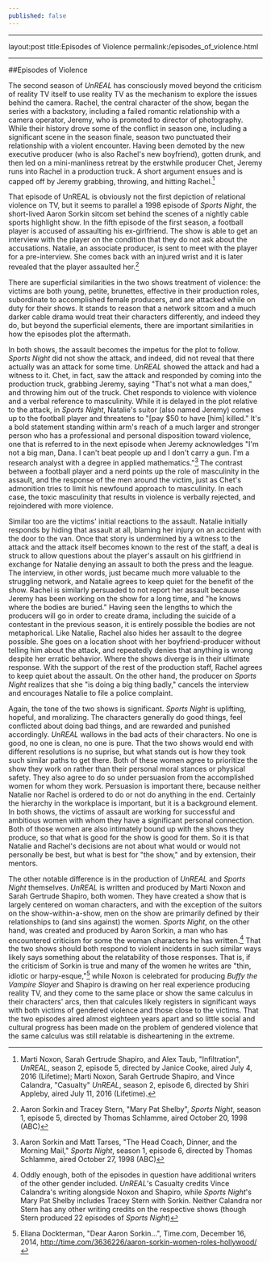 ```yaml
---
published: false
---
```

---
layout:post
title:Episodes of Violence
permalink:/episodes_of_violence.html

---
##Episodes of Violence

The second season of *UnREAL* has consciously moved beyond the criticism of reality TV itself to use reality TV as the mechanism to explore the issues behind the camera. Rachel, the central character of the show, began the series with a backstory, including a failed romantic relationship with a camera operator, Jeremy, who is promoted to director of photography. While their history drove some of the conflict in season one, including a significant scene in the season finale, season two punctuated their relationship with a violent encounter. Having been demoted by the new executive producer (who is also Rachel's new boyfriend), gotten drunk, and then led on a mini-manliness retreat by the erstwhile producer Chet, Jeremy runs into Rachel in a production truck. A short argument ensues and is capped off by Jeremy grabbing, throwing, and hitting Rachel.[^1]

That episode of UnREAL is obviously not the first depiction of relational violence on TV, but it seems to parallel a 1998 episode of *Sports Night*, the short-lived Aaron Sorkin sitcom set behind the scenes of a nightly cable sports highlight show. In the fifth episode of the first season, a football player is accused of assaulting his ex-girlfriend. The show is able to get an interview with the player on the condition that they do not ask about the accusations. Natalie, an associate producer, is sent to meet with the player for a pre-interview. She comes back with an injured wrist and it is later revealed that the player assaulted her.[^2]

There are superficial similarities in the two shows treatment of violence: the victims are both young, petite, brunettes, effective in their production roles, subordinate to accomplished female producers, and are attacked while on duty for their shows. It stands to reason that a network sitcom and a much darker cable drama would treat their characters differently, and indeed they do, but beyond the superficial elements, there are important similarities in how the episodes plot the aftermath.

In both shows, the assault becomes the impetus for the plot to follow. *Sports Night* did not show the attack, and indeed, did not reveal that there actually was an attack for some time. *UnREAL* showed the attack and had a witness to it. Chet, in fact, saw the attack and responded by coming into the production truck, grabbing Jeremy, saying "That's not what a man does," and throwing him out of the truck. Chet responds to violence with violence and a verbal reference to masculinity. While it is delayed in the plot relative to the attack, in *Sports Night*, Natalie's suitor (also named Jeremy) comes up to the football player and threatens to "[pay $50 to have [him] killed." It's a bold statement standing within arm's reach of a much larger and stronger person who has a professional and personal disposition toward violence, one that is referred to in the next episode when Jeremy acknowledges "I'm not a big man, Dana. I can't beat people up and I don't carry a gun. I'm a research analyst with a degree in applied mathematics."[^3] The contrast between a football player and a nerd points up the role of masculinity in the assault, and the response of the men around the victim, just as Chet's admonition tries to limit his newfound approach to masculinity. In each case, the toxic masculinity that results in violence is verbally rejected, and rejoindered with more violence.

Similar too are the victims' initial reactions to the assault. Natalie initially responds by hiding that assault at all, blaming her injury on an accident with the door to the van. Once that story is undermined by a witness to the attack and the attack itself becomes known to the rest of the staff, a deal is struck to allow questions about the player's assault on his girlfriend in exchange for Natalie denying an assault to both the press and the league. The interview, in other words, just became much more valuable to the struggling network, and Natalie agrees to keep quiet for the benefit of the show. Rachel is similarly persuaded to not report her assault because Jeremy has been working on the show for a long time, and "he knows where the bodies are buried." Having seen the lengths to which the producers will go in order to create drama, including the suicide of a contestant in the previous season, it is entirely possible the bodies are not metaphorical. Like Natalie, Rachel also hides her assault to the degree possible. She goes on a location shoot with her boyfriend-producer without telling him about the attack, and repeatedly denies that anything is wrong despite her erratic behavior. Where the shows diverge is in their ultimate response. With the support of the rest of the production staff, Rachel agrees to keep quiet about the assault. On the other hand, the producer on *Sports Night* realizes that she "is doing a big thing badly," cancels the interview and encourages Natalie to file a police complaint.

Again, the tone of the two shows is significant. *Sports Night* is uplifting, hopeful, and moralizing. The characters generally do good things, feel conflicted about doing bad things, and are rewarded and punished accordingly. *UnREAL* wallows in the bad acts of their characters. No one is good, no one is clean, no one is pure. That the two shows would end with different resolutions is no suprise, but what stands out is how they took such similar paths to get there. Both of these women agree to prioritize the show they work on rather than their personal moral stances or physical safety. They also agree to do so under persuasion from the accomplished women for whom they work. Persuasion is important there, because neither Natalie nor Rachel is ordered to do or not do anything in the end. Certainly the hierarchy in the workplace is important, but it is a background element. In both shows, the victims of assault are working for successful and ambitious women with whom they have a significant personal connection. Both of those women are also intimately bound up with the shows they produce, so that what is good for the show is good for them. So it is that Natalie and Rachel's decisions are not about what would or would not personally be best, but what is best for "the show," and by extension, their mentors.

The other notable difference is in the production of *UnREAL* and *Sports Night* themselves. *UnREAL* is written and produced by Marti Noxon and Sarah Gertrude Shapiro, both women. They have created a show that is largely centered on woman characters, and with the exception of the suitors on the show-within-a-show, men on the show are primarily defined by their relationships to (and sins against) the women. *Sports Night*, on the other hand, was created and produced by Aaron Sorkin, a man who has encountered criticism for some the woman characters he has written.[^4] That the two shows should both respond to violent incidents in such similar ways likely says something about the relatability of those responses. That is, if the criticism of Sorkin is true and many of the women he writes are "thin, idiotic or harpy-esque,"[^5] while Noxon is celebrated for producing *Buffy the Vampire Slayer* and Shapiro is drawing on her real experience producing reality TV, and they come to the same place or show the same calculus in their characters' arcs, then that calcules likely registers in significant ways with both victims of gendered violence and those close to the victims. That the two episodes aired almost eighteen years apart and so little social and cultural progress has been made on the problem of gendered violence that the same calculus was still relatable is disheartening in the extreme. 

[^1]:Marti Noxon, Sarah Gertrude Shapiro, and Alex Taub, "Infiltration", *UnREAL*, season 2, episode 5, directed by Janice Cooke, aired July 4, 2016 (Lifetime); Marti Noxon, Sarah Gertrude Shapiro, and Vince Calandra, "Casualty" *UnREAL*, season 2, episode 6, directed by Shiri Appleby, aired July 11, 2016 (Lifetime).

[^2]:Aaron Sorkin and Tracey Stern, "Mary Pat Shelby", *Sports Night*, season 1, episode 5, directed by Thomas Schlamme, aired October 20, 1998 (ABC)

[^3]:Aaron Sorkin and Matt Tarses, "The Head Coach, Dinner, and the Morning Mail," *Sports Night*, season 1, episode 6, directed by Thomas Schlamme, aired October 27, 1998 (ABC)

[^4]: Oddly enough, both of the episodes in question have additional writers of the other gender included. *UnREAL*'s Casualty credits Vince Calandra's writing alongside Noxon and Shapiro, while *Sports Night*'s Mary Pat Shelby includes Tracey Stern with Sorkin. Neither Calandra nor Stern has any other writing credits on the respective shows (though Stern produced 22 episodes of *Sports Night*)

[^5]:Eliana Dockterman, "Dear Aaron Sorkin...", Time.com, December 16, 2014, http://time.com/3636226/aaron-sorkin-women-roles-hollywood/

